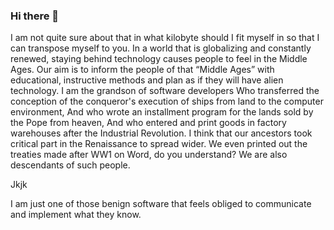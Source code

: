 ### Hi there 👋

I am not quite sure about that in what kilobyte should I fit myself in so that I can transpose myself to you. In a world that is globalizing and constantly renewed, staying behind technology causes people to feel in the Middle Ages. Our aim is to inform the people of that “Middle Ages” with educational, instructive methods and plan as if they will have alien technology. I am the grandson of software developers Who transferred the conception of the conqueror's execution of ships from land to the computer environment, And who wrote an installment program for the lands sold by the Pope from heaven, And who entered and print goods in factory warehouses after the Industrial Revolution. I think that our ancestors took critical part in the Renaissance to spread wider. We even printed out the treaties made after WW1 on Word, do you understand? We are also descendants of such people.

Jkjk

I am just one of those benign software that feels obliged to communicate and implement what they know.
